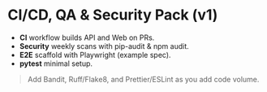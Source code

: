 # CI/CD, QA & Security Pack (v1)

- **CI** workflow builds API and Web on PRs.
- **Security** weekly scans with pip-audit & npm audit.
- **E2E** scaffold with Playwright (example spec).
- **pytest** minimal setup.

> Add Bandit, Ruff/Flake8, and Prettier/ESLint as you add code volume.
